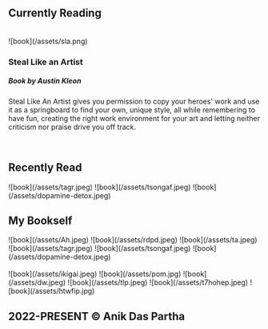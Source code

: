 ## Currently Reading

<br>
<div class="hobby-post">
![book](/assets/sla.png)
<div class="hobby-post-txt">
<h3>Steal Like an Artist</h3>
<h5> Book by Austin Kleon </h5>
<p>Steal Like An Artist gives you permission to copy your heroes' work and use it as a springboard to find your own, unique style, all while remembering to have fun, creating the right work environment for your art and letting neither criticism nor praise drive you off track.</p>
</div>
</div>
<br>

## Recently Read

<div class="recnt-read">
![book](/assets/tagr.jpeg)
![book](/assets/tsongaf.jpeg)
![book](/assets/dopamine-detox.jpeg)
</div>

## My Bookself

<div class="my-bookself">
![book](/assets/Ah.jpeg)
![book](/assets/rdpd.jpeg)
![book](/assets/ta.jpeg)
![book](/assets/tagr.jpeg)
![book](/assets/tsongaf.jpeg)
![book](/assets/dopamine-detox.jpeg) 
</div>
<br>
<div class="my-bookself">
![book](/assets/ikigai.jpeg)
![book](/assets/pom.jpg)
![book](/assets/dw.jpeg)
![book](/assets/tlp.jpeg)
![book](/assets/t7hohep.jpeg)
![book](/assets/htwfip.jpg)
</div>

## 2022-PRESENT © Anik Das Partha
